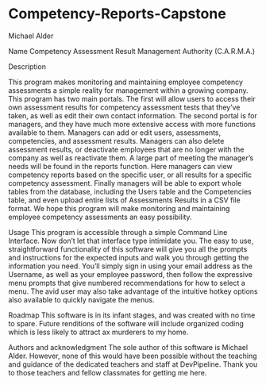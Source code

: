 # Competency-Reports-Capstone
Michael Alder

Name
Competency Assessment Result Management Authority (C.A.R.M.A.)

Description

This program makes monitoring and maintaining employee competency assessments a simple reality for management within a growing company. This program has two main portals. The first will allow users to access their own assessment results for competency assessment tests that they’ve taken, as well as edit their own contact information. The second portal is for managers, and they have much more extensive access with more functions available to them.  Managers can add or edit users, assessments, competencies, and assessment results. Managers can also delete assessment results, or deactivate employees that are no longer with the company as well as reactivate them. A large part of meeting the manager’s needs will be found in the reports function. Here managers can view competency reports based on the specific user, or all results for a specific competency assessment.  Finally managers will be able to export whole tables from the database, including the Users table and the Competencies table, and even upload entire lists of Assessments Results in a CSV file format. We hope this program will make monitoring and maintaining employee competency assessments an easy possibility. 

Usage
This program is accessible through a simple Command Line Interface.  Now don’t let that interface type intimidate you. The easy to use, straightforward functionality of this software will give you all the prompts and instructions for the expected inputs and walk you through getting the information you need.  You’ll simply sign in using your email address as the Username, as well as your employee password, then follow the expressive menu prompts that give numbered recommendations for how to select a menu.  The avid user may also take advantage of the intuitive hotkey options also available to quickly navigate the menus. 

Roadmap
This software is in its infant stages, and was created with no time to spare. Future renditions of the software will include organized coding which is less likely to attract ax murderers to my home.

Authors and acknowledgment
The sole author of this software is Michael Alder.  However, none of this would have been possible without the teaching and guidance of the dedicated teachers and staff at DevPipeline. Thank you to those teachers and fellow classmates for getting me here.  
